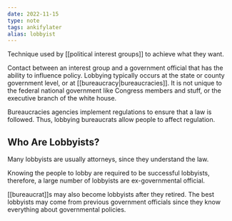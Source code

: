 ```yaml
---
date: 2022-11-15
type: note
tags: ankifylater
alias: lobbyist
---
```


Technique used by [[political interest groups]] to achieve what they want.

Contact between an interest group and a government official that has the ability to influence policy. Lobbying typically occurs at the state or county government level, or at [[bureaucracy|bureaucracies]]. It is not unique to the federal national government like Congress members and stuff, or the executive branch of the white house.

Bureaucracies agencies implement regulations to ensure that a law is followed. Thus, lobbying bureaucrats allow people to affect regulation.

## Who Are Lobbyists?
Many lobbyists are usually attorneys, since they understand the law.

Knowing the people to lobby are required to be successful lobbyists, therefore, a large number of lobbyists are ex-governmental official.

[[bureaucrat]]s may also become lobbyists after they retired. The best lobbyists may come from previous government officials since they know everything about governmental policies.
